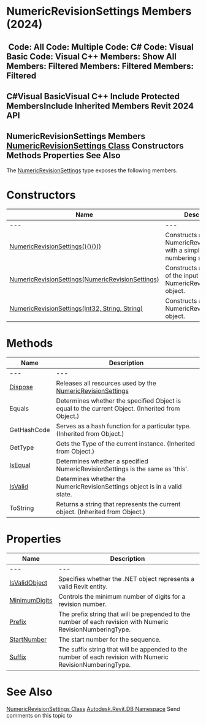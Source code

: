 # NumericRevisionSettings Members (2024)

﻿
 Code: All Code: Multiple Code: C# Code: Visual Basic Code: Visual C++  Members: Show All Members: Filtered Members: Filtered Members: Filtered   
---  
C#Visual BasicVisual C++
Include Protected MembersInclude Inherited Members
Revit 2024 API  
---  
NumericRevisionSettings Members  
[NumericRevisionSettings Class](3de46f00-fbf9-0c6b-b7fa-5d33052d0091.md "NumericRevisionSettings Class") Constructors Methods Properties See Also  
---  
The [NumericRevisionSettings](3de46f00-fbf9-0c6b-b7fa-5d33052d0091.md "NumericRevisionSettings Class") type exposes the following members.
# Constructors
| Name | Description |
| --- | --- |
| --- | --- | --- |
| [NumericRevisionSettings()()()()](a1f88408-da3c-2d16-7cdb-3bd75b1017e4.md "NumericRevisionSettings Constructor") | Constructs a NumericRevisionSettings with a simple, default numbering sequence. |
| [NumericRevisionSettings(NumericRevisionSettings)](661b729b-b05d-f9ee-bf07-60c5c56f01c9.md "NumericRevisionSettings Constructor \(NumericRevisionSettings\)") | Constructs a new copy of the input NumericRevisionSettings object. |
| [NumericRevisionSettings(Int32, String, String)](b0ee7bc3-0e42-4dfd-bf2d-666b60c0289b.md "NumericRevisionSettings Constructor \(Int32, String, String\)") | Constructs a NumericRevisionSettings object. |

# Methods
| Name | Description |
| --- | --- |
| --- | --- | --- |
| [Dispose](d9004400-1602-913f-772c-5366adc1450f.md "Dispose Method") | Releases all resources used by the [NumericRevisionSettings](3de46f00-fbf9-0c6b-b7fa-5d33052d0091.md "NumericRevisionSettings Class") |
| Equals | Determines whether the specified Object is equal to the current Object. (Inherited from Object.) |
| GetHashCode | Serves as a hash function for a particular type.  (Inherited from Object.) |
| GetType | Gets the Type of the current instance. (Inherited from Object.) |
| [IsEqual](4c375631-2618-34dc-a9e8-849613b08ab7.md "IsEqual Method") | Determines whether a specified NumericRevisionSettings is the same as 'this'. |
| [IsValid](5ecabad9-7b7f-18f9-04c8-0328f196b113.md "IsValid Method") | Determines whether the NumericRevisionSettings object is in a valid state. |
| ToString | Returns a string that represents the current object. (Inherited from Object.) |

# Properties
| Name | Description |
| --- | --- |
| --- | --- | --- |
| [IsValidObject](e93119a8-b830-f52f-8723-122d1bd15a4c.md "IsValidObject Property") | Specifies whether the .NET object represents a valid Revit entity. |
| [MinimumDigits](3e9653ff-d2e7-3058-0bbd-6fb6649b81a0.md "MinimumDigits Property") | Controls the minimum number of digits for a revision number. |
| [Prefix](9a46a5d5-0ef5-886d-509e-59ef7381c82c.md "Prefix Property") | The prefix string that will be prepended to the number of each revision with Numeric RevisionNumberingType. |
| [StartNumber](4ee6d5d4-5096-53c9-e911-683c0dd3063a.md "StartNumber Property") | The start number for the sequence. |
| [Suffix](4787939b-9e9c-a722-1c4a-b6cefd63d5d1.md "Suffix Property") | The suffix string that will be appended to the number of each revision with Numeric RevisionNumberingType. |

# See Also
[NumericRevisionSettings Class](3de46f00-fbf9-0c6b-b7fa-5d33052d0091.md "NumericRevisionSettings Class")
[Autodesk.Revit.DB Namespace](87546ba7-461b-c646-cbb1-2cb8f5bff8b2.md "Autodesk.Revit.DB Namespace")
Send comments on this topic to 